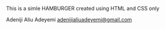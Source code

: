 This is a simle HAMBURGER created using HTML and CSS only

Adeniji Aliu Adeyemi <adenijialiuadeyemi@gmail.com>
